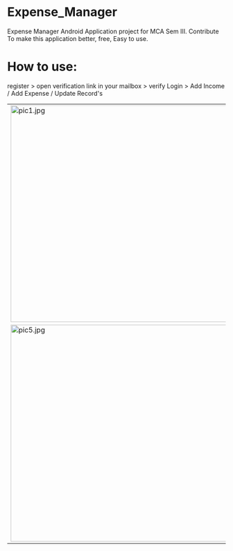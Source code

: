 # Expense_Manager
Expense Manager Android Application project for MCA Sem III.
Contribute To make this application better, free, Easy to use.

# How to use:
register > open verification link in your mailbox > verify 
Login > Add Income / Add Expense / Update Record's 
<table>
<tr>
  <td> <img src="https://user-images.githubusercontent.com/93309121/226115461-386664b0-de36-4d81-9451-2fe92f9349ac.jpg" alt="pic1.jpg" height="500px" width="*" /></td>
  <td><img src="https://user-images.githubusercontent.com/93309121/226115473-203fe8f5-c516-4458-846c-8493ec65146b.jpg" alt="pic2.jpg" height="500px" width="*" /></td>
  <td><img src="https://user-images.githubusercontent.com/93309121/226115487-db803fda-80ac-4dbd-8b91-2ba2ad521b48.jpg" alt="pic3.jpg" height="500px" width="*" /></td>
 <td><img src="https://user-images.githubusercontent.com/93309121/226115501-e6368a46-6421-4704-8780-117082efc4ac.jpg" alt="pic4.jpg" height="500px" width="*" /></td>
</tr>
<tr>
 <td><img src="https://user-images.githubusercontent.com/93309121/226115510-4ff3907c-af5f-43bc-a480-24a664e4e8c4.jpg" alt="pic5.jpg" height="500px" width="*" /></td>
 <td><img src="https://user-images.githubusercontent.com/93309121/226115518-c9d753bb-2596-4b1e-a8bc-24c7f1048066.jpg" alt="pic6.jpg" height="500px" width="*" /></td>
 <td><img src="https://user-images.githubusercontent.com/93309121/226115522-a61e5b44-29a9-48c8-9a0a-ab32de19cb02.jpg" alt="pic7.jpg" height="500px" width="*" /></td>
</tr>
</table>
